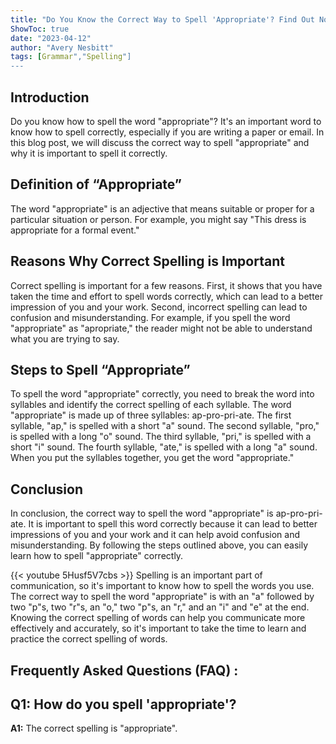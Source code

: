 ```yaml
---
title: "Do You Know the Correct Way to Spell 'Appropriate'? Find Out Now!"
ShowToc: true 
date: "2023-04-12"
author: "Avery Nesbitt" 
tags: [Grammar","Spelling"]
---
```

## Introduction
Do you know how to spell the word "appropriate"? It's an important word to know how to spell correctly, especially if you are writing a paper or email. In this blog post, we will discuss the correct way to spell "appropriate" and why it is important to spell it correctly. 

## Definition of “Appropriate”
The word "appropriate" is an adjective that means suitable or proper for a particular situation or person. For example, you might say "This dress is appropriate for a formal event." 

## Reasons Why Correct Spelling is Important
Correct spelling is important for a few reasons. First, it shows that you have taken the time and effort to spell words correctly, which can lead to a better impression of you and your work. Second, incorrect spelling can lead to confusion and misunderstanding. For example, if you spell the word "appropriate" as "apropriate," the reader might not be able to understand what you are trying to say. 

## Steps to Spell “Appropriate”
To spell the word "appropriate" correctly, you need to break the word into syllables and identify the correct spelling of each syllable. The word "appropriate" is made up of three syllables: ap-pro-pri-ate. The first syllable, "ap," is spelled with a short "a" sound. The second syllable, "pro," is spelled with a long "o" sound. The third syllable, "pri," is spelled with a short "i" sound. The fourth syllable, "ate," is spelled with a long "a" sound. When you put the syllables together, you get the word "appropriate." 

## Conclusion
In conclusion, the correct way to spell the word "appropriate" is ap-pro-pri-ate. It is important to spell this word correctly because it can lead to better impressions of you and your work and it can help avoid confusion and misunderstanding. By following the steps outlined above, you can easily learn how to spell "appropriate" correctly.

{{< youtube 5Husf5V7cbs >}} 
Spelling is an important part of communication, so it's important to know how to spell the words you use. The correct way to spell the word "appropriate" is with an "a" followed by two "p"s, two "r"s, an "o," two "p"s, an "r," and an "i" and "e" at the end. Knowing the correct spelling of words can help you communicate more effectively and accurately, so it's important to take the time to learn and practice the correct spelling of words.

## Frequently Asked Questions (FAQ) :
## Q1: How do you spell 'appropriate'?

**A1:** The correct spelling is "appropriate".





